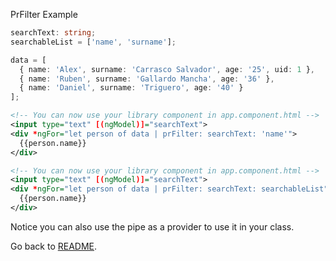 PrFilter Example

```typescript
searchText: string;
searchableList = ['name', 'surname'];

data = [
  { name: 'Alex', surname: 'Carrasco Salvador', age: '25', uid: 1 },
  { name: 'Ruben', surname: 'Gallardo Mancha', age: '36' },
  { name: 'Daniel', surname: 'Triguero', age: '40' }
];
```

```xml
<!-- You can now use your library component in app.component.html -->
<input type="text" [(ngModel)]="searchText">
<div *ngFor="let person of data | prFilter: searchText: 'name'">
  {{person.name}}
</div>
```

```xml
<!-- You can now use your library component in app.component.html -->
<input type="text" [(ngModel)]="searchText">
<div *ngFor="let person of data | prFilter: searchText: searchableList">
  {{person.name}}
</div>
```

Notice you can also use the pipe as a provider to use it in your class.

Go back to [README](README.MD "README").